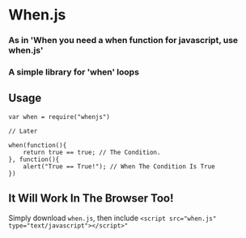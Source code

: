 # When.js
### As in 'When you need a when function for javascript, use when.js'

### A simple library for 'when' loops

## Usage
    var when = require("whenjs")
    
    // Later
    
    when(function(){
        return true == true; // The Condition.
    }, function(){
        alert("True == True!"); // When The Condition Is True
    })
    
## It Will Work In The Browser Too!
Simply download `when.js`, then include `<script src="when.js" type="text/javascript"></script>"`